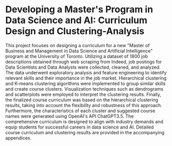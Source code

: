 # Developing a Master's Program in Data Science and AI: Curriculum Design and Clustering-Analysis

This project focuses on designing a curriculum for a new "Master of Business and Management in Data Science and Artificial Intelligence" program at the University of Toronto. Utilizing a dataset of 1800 job descriptions obtained through web scraping from Indeed, job postings for Data Scientists and Data Analysts were collected, cleaned, and analyzed. The data underwent exploratory analysis and feature engineering to identify relevant skills and their importance in the job market. Hierarchical clustering and K-means clustering algorithms were implemented to group similar skills and create course clusters. Visualization techniques such as dendrograms and scatterplots were employed to interpret the clustering results. Finally, the finalized course curriculum was based on the hierarchical clustering results, taking into account the flexibility and robustness of this approach. Furthermore, the characteristics of each cluster and suggested course names were generated using OpenAI's API ChatGPT3.5. The comprehensive curriculum is designed to align with industry demands and equip students for successful careers in data science and AI. Detailed course curriculum and clustering results are provided in the accompanying appendices.
